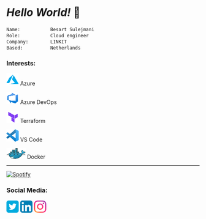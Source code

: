 # ***Hello World!*** 👋 



    Name:           Besart Sulejmani
    Role:           Cloud engineer
    Company:        LINKIT
    Based:          Netherlands



### **Interests:**

[![Azure][4.2]][4]  Azure

[![AzureDevOps][5.2]][5] Azure DevOps

[![Terraform][6.2]][6] Terraform

[![VSCode][7.2]][7] VS Code

[![Docker][8.2]][8] Docker

<!-- Icons -->

[4.2]: /Interests/Azure.png

[5.2]: /Interests/AzureDevOps.png

[6.2]: /Interests/Terraform.png

[7.2]: /Interests/vscode.png

[8.2]: /Interests/dockerwhale.png

<!-- Links -->

[4]: https://portal.azure.com

[5]: https://dev.azure.com/

[6]: https://www.terraform.io/

[7]: https://code.visualstudio.com/

[8]: https://docker.com

---

[![Spotify](https://spotify-six-omega.vercel.app/api/spotify)](https://open.spotify.com/user/besartsulejmani)

### **Social Media:**

[![Twitter][1.2]][1]  [![LinkedIn][2.2]][2]  [![Instagram][3.2]][3]

<!-- Icons -->

[1.2]: /Socials/twitter.png

[2.2]: /Socials/linkedin.png

[3.2]: /Socials/instagram.png

<!-- Links to your social media accounts -->

[1]: https://twitter.com/SulejmaniBesart

[2]: https://www.linkedin.com/in/besart-sulejmani-0b92aa25/

[3]: https://instagram.com/besart_s91
